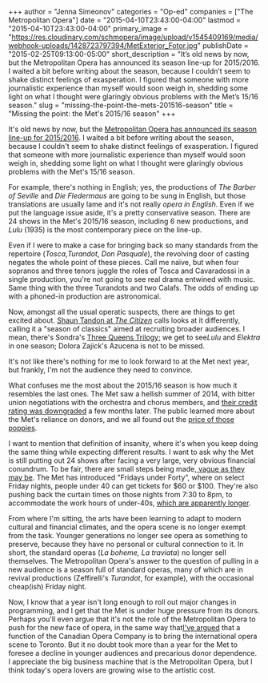 +++
author = "Jenna Simeonov"
categories = "Op-ed"
companies = ["The Metropolitan Opera"]
date = "2015-04-10T23:43:00-04:00"
lastmod = "2015-04-10T23:43:00-04:00"
primary_image = "https://res.cloudinary.com/schmopera/image/upload/v1545409169/media/webhook-uploads/1428723797394/MetExterior_Fotor.jpg"
publishDate = "2015-02-25T09:13:00-05:00"
short_description = "It’s old news by now, but the Metropolitan Opera has announced its season line-up for 2015/2016. I waited a bit before writing about the season, because I couldn’t seem to shake distinct feelings of exasperation. I figured that someone with more journalistic experience than myself would soon weigh in, shedding some light on what I thought were glaringly obvious problems with the Met’s 15/16 season."
slug = "missing-the-point-the-mets-201516-season"
title = "Missing the point: the Met&#039;s 2015/16 season"
+++

<p>
	It's old news by now, but the <a href="http://www.metopera-digital.org/metmobile/2015-16_season_subscriptions#pg1" target="_blank">Metropolitan Opera has announced its season line-up for 2015/2016</a>. I waited a bit before writing about the season, because I couldn't seem to shake distinct feelings of exasperation. I figured that someone with more journalistic experience than myself would soon weigh in, shedding some light on what I thought were glaringly obvious problems with the Met's 15/16 season.
</p>
<p>
	For example, there's nothing in English; yes, the productions of <em>The Barber of Seville</em> and <em>Die Fledermaus</em> are going to be sung in English, but those translations are usually lame and it's not really <em>opera in English</em>. Even if we put the language issue aside, it's a pretty conservative season. There are 24 shows in the Met's 2015/16 season, including 6 new productions, and <em>Lulu</em> (1935) is the most contemporary piece on the line-up.
</p>
<p>
	Even if I were to make a case for bringing back so many standards from the repertoire (<em>Tosca</em>,<em>Turandot</em>, <em>Don Pasquale</em>), the revolving door of casting negates the whole point of these pieces. Call me naïve, but when four sopranos and three tenors juggle the roles of Tosca and Cavaradossi in a single production, you're not going to see real drama entwined with music. Same thing with the three Turandots and two Calafs. The odds of ending up with a phoned-in production are astronomical.
</p>
<p>
	Now, amongst all the usual operatic suspects, there are things to get excited about. <a href="http://citizen.co.za/afp_feed_article/met-opera-aims-for-broader-audience-with-season-of-classics/" target="_blank">Shaun Tandon at <em>The Citizen</em></a> calls looks at it differently, calling it a "season of classics" aimed at recruiting broader audiences. I mean, there's Sondra's <a href="http://www.thestar.com/entertainment/2014/04/18/sondra_radvanovsky_tackles_operas_triple_crown.html" target="_blank">Three Queens Trilogy;</a> we get to see<em>Lulu</em> and <em>Elektra</em> in one season; Dolora Zajick's Azucena is not to be missed.
</p>
<p>
	It's not like there's nothing for me to look forward to at the Met next year, but frankly, I'm not the audience they need to convince.
</p>
<p>
	What confuses me the most about the 2015/16 season is how much it resembles the last ones. The Met saw a hellish summer of 2014, with bitter union negotiations with the orchestra and chorus members, and <a href="http://www.businessinsider.com/afp-met-opera-credit-rating-downgraded-despite-labor-deal-2014-12" target="_blank">their credit rating was downgraded</a> a few months later. The public learned more about the Met's reliance on donors, and we all found out the <a href="http://www.theguardian.com/music/2014/jun/06/new-york-met-opera-house-edge-precipice" target="_blank">price of those poppies</a>.
</p>
<p>
	I want to mention that definition of insanity, where it's when you keep doing the same thing while expecting different results. I want to ask why the Met is still putting out 24 shows after facing a very large, very obvious financial conundrum. To be fair, there are small steps being made,<a href="http://www.nytimes.com/2015/02/19/arts/music/metropolitan-opera-unveils-a-season-of-big-stars-and-6-new-operas.html" target="_blank"> vague as they may be</a>. The Met has introduced "Fridays under Forty", where on select Friday nights, people under 40 can get tickets for $60 or $100. They're also pushing back the curtain times on those nights from 7:30 to 8pm, to accommodate the work hours of under-40s, <a href="http://www.nytimes.com/2015/02/19/arts/music/metropolitan-opera-unveils-a-season-of-big-stars-and-6-new-operas.html" target="_blank">which are apparently longer</a>.
</p>
<p>
	From where I'm sitting, the arts have been learning to adapt to modern cultural and financial climates, and the opera scene is no longer exempt from the task. Younger generations no longer see opera as something to preserve, because they have no personal or cultural connection to it. In short, the standard operas (<em>La boheme, </em><em>La traviata</em>) no longer sell themselves. The Metropolitan Opera's answer to the question of pulling in a new audience is a season full of standard operas, many of which are in revival productions (Zeffirelli's <em>Turandot</em>, for example), with the occasional cheap(ish) Friday night.
</p>
<p>
	Now, I know that a year isn't long enough to roll out major changes in programming, and I get that the Met is under huge pressure from its donors. Perhaps you'll even argue that it's not the role of the Metropolitan Opera to push for the new face of opera, in the same way that<a href="http://schmopera.com/in-review-tcherniakovs-don-giovanni/" target="_blank">I've argued</a> that a function of the Canadian Opera Company is to bring the international opera scene to Toronto. But it no doubt took more than a year for the Met to foresee a decline in younger audiences and precarious donor dependence. I appreciate the big business machine that is the Metropolitan Opera, but I think today's opera lovers are growing wise to the artistic cost.
</p>
